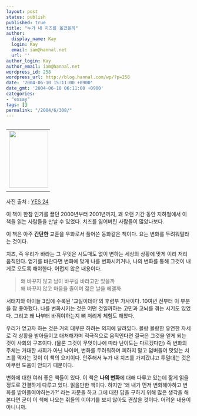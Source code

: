 ```yaml
---
layout: post
status: publish
published: true
title: "누가 내 치즈를 옮겼을까"
author:
  display_name: Kay
  login: Kay
  email: iam@hannal.net
  url: ''
author_login: Kay
author_email: iam@hannal.net
wordpress_id: 258
wordpress_url: http://blog.hannal.com/wp/?p=258
date: '2004-06-10 15:11:00 +0900'
date_gmt: '2004-06-10 06:11:00 +0900'
categories:
- "essay"
tags: []
permalink: "/2004/6/308/"
---
```

<table align="left">
<tr>
<td style="padding-right:5"><center><img src="http://blog.hannal.com/tt-attach/0610/040610093724720272/047261.jpg" width="106" height="155"></center></td>
</tr>
<tr>
<td class="centerphoto"> </td>
</tr>
</table>
<p>사진 출처 : <a href='http://www.yes24.com' target='_blank'>YES 24</a></p>
<p>이 책이 한참 인기를 끌던 2000년부터 2001년까지, 꽤 오랜 기간 동안 지하철에서 이 책을 읽는 사람들을 만날 수 있었다. 치즈를 잃어버린 사람들이 많았나보다.</p>
<p>이 책은 아주 <b>간단한</b> 교훈을 우화로서 풀어쓴 동화같은 책이다. 요는 변화를 두려워말라는 것이다.</p>
<p>치즈, 즉 우리가 바라는 그 무엇은 시도때도 없이 변하는 세상의 상황에 맞게 이리 저리 움직인다. 얻기를 바란다면 변화에 맞게 나를 변화시키거나, 나의 변화를 통해 그것이 내게로 오도록 해야한다. 어렵지 않은 내용이다.</p>
<blockquote><p>왜 바꾸지 않고 남이 바꾸길 바라고만 있을까<br />
왜 바꾸지 않고 마음을 졸이며 젊은 날을 헤맬까</p></blockquote>
<p>서태지와 아이들 3집에 수록된 '교실이데아'의 후렴부 가사이다. 10여년 전부터 이 부분을 참 좋아했다. 나를 변화시키는 것은 어떤 것일까하는 고민과 고뇌를 겪는 시기도 있었다. 그리고 왜 <b>나</b>부터 바꿔야하는지 뼈 저리게 체험도 해봤다.</p>
<p>우리가 얻고자 하는 것은 거의 대부분 하려는 의지에 달려있다. 몰랑 몰랑한 유연한 자세로 각 상황을 받아들이고 대처해가며 적극적으로 움직인다면 결국은 그것을 얻게 되는 것이 사회의 구조이다. (물론 그것이 무엇이냐에 따라 난이도는 다르겠다만) 즉 변화의 주체는 거대한 사회가 아닌 <b>나</b>이며, 변화를 두려워하며 피하지 말고 덤벼들어 맛있는 치즈를 먹자는 것이 이 책의 요지이다. 안주해서 누가 내 치즈를 가져갔냐고 투덜대는 것은 아무런 도움이 안되기 때문이다.</p>
<p>변화에 대한 여러 좋은 책들이 있다. 이 책은 <b>나의 변화</b>에 대해 다루고 있는데 짧게 읽을 정도로 간결하게 다루고 있다. 읽을만한 책이다. 하지만 '왜 내가 먼저 변화해야하고 변화를 받아들여야하는가?' 라는 자문을 하고 그에 대한 답을 구하기 위해 많은 생각을 해본다면 굳이 이 책에 나오는 쥐들의 이야기를 보지 않아도 괜찮을 것이다. 어려운 내용이 아니니까.</p>
